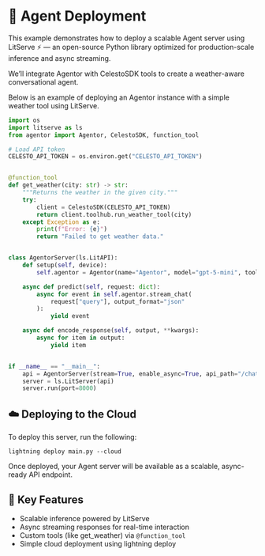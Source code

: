 # 🚀 Agent Deployment

This example demonstrates how to deploy a scalable Agent server using LitServe ⚡️ — an open-source Python library optimized for production-scale inference and async streaming.

We’ll integrate Agentor with CelestoSDK tools to create a weather-aware conversational agent.

Below is an example of deploying an Agentor instance with a simple weather tool using LitServe.

```python
import os
import litserve as ls
from agentor import Agentor, CelestoSDK, function_tool

# Load API token
CELESTO_API_TOKEN = os.environ.get("CELESTO_API_TOKEN")


@function_tool
def get_weather(city: str) -> str:
    """Returns the weather in the given city."""
    try:
        client = CelestoSDK(CELESTO_API_TOKEN)
        return client.toolhub.run_weather_tool(city)
    except Exception as e:
        print(f"Error: {e}")
        return "Failed to get weather data."


class AgentorServer(ls.LitAPI):
    def setup(self, device):
        self.agentor = Agentor(name="Agentor", model="gpt-5-mini", tools=[get_weather])

    async def predict(self, request: dict):
        async for event in self.agentor.stream_chat(
            request["query"], output_format="json"
        ):
            yield event

    async def encode_response(self, output, **kwargs):
        async for item in output:
            yield item


if __name__ == "__main__":
    api = AgentorServer(stream=True, enable_async=True, api_path="/chat")
    server = ls.LitServer(api)
    server.run(port=8000)
```

## ☁️ Deploying to the Cloud

To deploy this server, run the following:

```
lightning deploy main.py --cloud
```

Once deployed, your Agent server will be available as a scalable, async-ready API endpoint.

## 🔧 Key Features

- Scalable inference powered by LitServe
- Async streaming responses for real-time interaction
- Custom tools (like get_weather) via `@function_tool`
- Simple cloud deployment using lightning deploy
